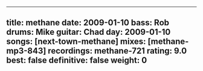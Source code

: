 
---
title: methane
date: 2009-01-10
bass:	Rob
drums:	Mike
guitar:	Chad
day: 2009-01-10
songs: [next-town-methane]
mixes: [methane-mp3-843]
recordings: methane-721
rating: 9.0
best: false
definitive: false
weight: 0
---
